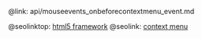 @link: api/mouseevents_onbeforecontextmenu_event.md

@seolinktop: [html5 framework](https://webix.com)
@seolink: [context menu](https://webix.com/widget/contextmenu/)